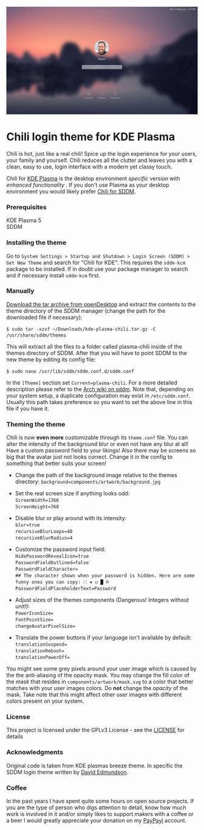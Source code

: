 ![Screenshot of the theme](preview.png "Preview")

# Chili login theme for KDE Plasma

Chili is hot, just like a real chili! Spice up the login experience for your users, your family and yourself. Chili reduces all the clutter and leaves you with a clean, easy to use, login interface with a modern yet classy touch.

Chili for [KDE Plasma](https://www.kde.org/plasma-desktop) is the desktop environment *specific* version with *enhanced functionality* . If you don't use Plasma as your desktop environment you would likely prefer [Chili for SDDM](https://github.com/MarianArlt/sddm-chili).

### Prerequisites

KDE Plasma 5  
SDDM

### Installing the theme

Go to `System Settings > Startup and Shutdown > Login Screen (SDDM) > Get New Theme` and search for "Chili for KDE".
This requires the `sddm-kcm` package to be installed. If in doubt use your package manager to search and if necessary install `sddm-kcm` first.

### Manually

[Download the tar archive from openDesktop](https://www.opendesktop.org/p/1214121) and extract the contents to the theme directory of the SDDM manager (change the path for the downloaded file if necessary):
```
$ sudo tar -xzvf ~/Downloads/kde-plasma-chili.tar.gz -C /usr/share/sddm/themes
```
This will extract all the files to a folder called plasma-chili inside of the themes directory of SDDM. After that you will have to point SDDM to the new theme by editing its config file:
```
$ sudo nano /usr/lib/sddm/sddm.conf.d/sddm.conf
```
In the `[Theme]` section set `Current=plasma-chili`. For a more detailed description please refer to the [Arch wiki on sddm](https://wiki.archlinux.org/index.php/SDDM). Note that, depending on your system setup, a duplicate configuration may exist in `/etc/sddm.conf`. Usually this path takes preference so you want to set the above line in this file if you have it.

### Theming the theme

Chili is now **even more** customizable through its `theme.conf` file. You can alter the intensity of the background blur or even not have any blur at all! Have a custom password field to your likings! Also there may be screens so big that the avatar just not looks correct. Change it in the config to something that better suits your screen!

  * Change the path of the background image relative to the themes directory:
  `background=components/artwork/background.jpg`

  * Set the real screen size if anything looks odd:  
  `ScreenWidth=1366`  
  `ScreenHeight=768`  

  * Disable blur or play around with its intensity:  
  `blur=true`  
  `recursiveBlurLoops=40`  
  `recursiveBlurRadius=4`  

  * Customize the password input field:  
  `HidePasswordRevealIcon=true`  
  `PasswordFieldOutlined=false`  
  `PasswordFieldCharacter=`  
  `## The character shown when your password is hidden. Here are some funny ones you can copy: ⁙ ⁕ ○ █ ©`  
  `PasswordFieldPlaceholderText=Password`  

  * Adjust sizes of the themes components (Dangerous! Integers without unit!):  
  `PowerIconSize=`  
  `FontPointSize=`  
  `changeAvatarPixelSize=`  

  * Translate the power buttons if your language isn't available by default:  
  `translationSuspend=`  
  `translationReboot=`  
  `translationPowerOff=`  

You might see some grey pixels around your user image which is caused by the the anti-aliasing of the opacity mask. You may change the fill color of the mask that resides in `components/artwork/mask.svg` to a color that better matches with your user images colors. Do **not** change the *opacity* of the mask. Take note that this might affect other user images with different colors present on your system.

### License

This project is licensed under the GPLv3 License - see the [LICENSE](LICENSE.md) for details

### Acknowledgments

Original code is taken from KDE plasmas breeze theme. In specific the SDDM login theme written by [David Edmundson](davidedmundson@kde.org).

### Coffee
In the past years I have spent quite some hours on open source projects. If you are the type of person who digs attention to detail, know how much work is involved in it and/or simply likes to support makers with a coffee or a beer I would greatly appreciate your donation on my [PayPayl](https://www.paypal.me/marianarlt) account.
